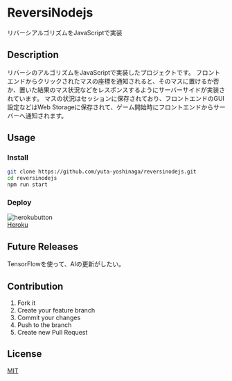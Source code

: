 # ReversiNodejs
リバーシアルゴリズムをJavaScriptで実装

## Description
リバーシのアルゴリズムをJavaScriptで実装したプロジェクトです。
フロントエンドからクリックされたマスの座標を通知されると、そのマスに置けるか否か、置いた結果のマス状況などをレスポンスするようにサーバーサイドが実装されています。
マスの状況はセッションに保存されており、フロントエンドのGUI設定などはWeb Storageに保存されて、ゲーム開始時にフロントエンドからサーバーへ通知されます。

## Usage
### Install
```sh
git clone https://github.com/yuta-yoshinaga/reversinodejs.git
cd reversinodejs
npm run start
```

### Deploy
![herokubutton](https://www.herokucdn.com/deploy/button.svg)  
[Heroku](https://reversinodejs.herokuapp.com/)

## Future Releases
TensorFlowを使って、AIの更新がしたい。

## Contribution
1. Fork it
2. Create your feature branch
3. Commit your changes
4. Push to the branch
5. Create new Pull Request

## License
[MIT](LICENSE)
